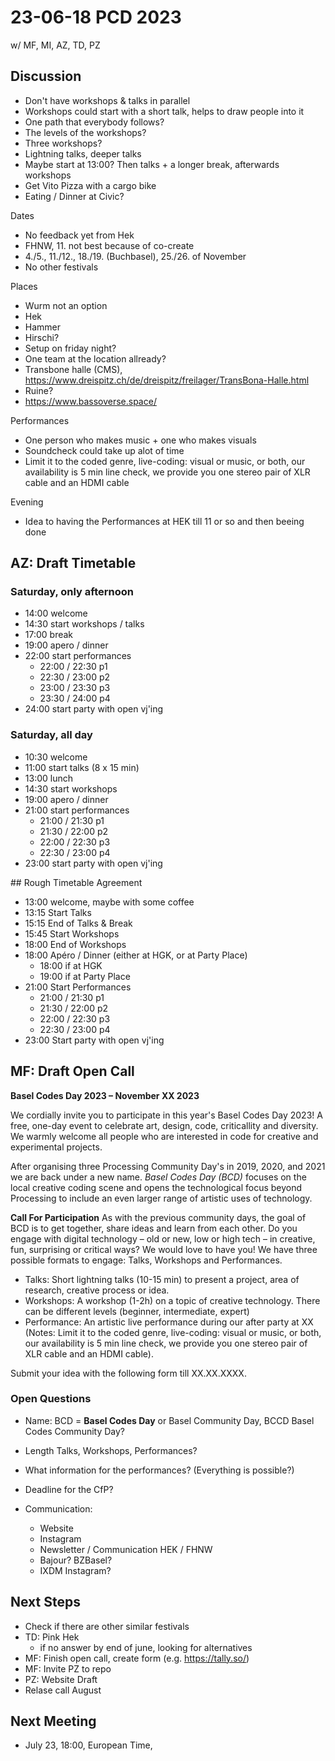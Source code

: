 # 23-06-18 PCD 2023

w/ MF, MI, AZ, TD, PZ

## Discussion

- Don't have workshops & talks in parallel
- Workshops could start with a short talk, helps to draw people into it
- One path that everybody follows?
- The levels of the workshops?
- Three workshops? 
- Lightning talks, deeper talks
- Maybe start at 13:00? Then talks + a longer break, afterwards workshops
- Get Vito Pizza with a cargo bike
- Eating / Dinner at Civic? 

Dates
- No feedback yet from Hek
- FHNW, 11. not best because of co-create
- 4./5., 11./12., 18./19. (Buchbasel), 25./26. of November
- No other festivals

Places
- Wurm not an option
- Hek
- Hammer
- Hirschi?
- Setup on friday night?
- One team at the location allready?
- Transbone halle (CMS), https://www.dreispitz.ch/de/dreispitz/freilager/TransBona-Halle.html
- Ruine?
- https://www.bassoverse.space/

Performances
- One person who makes music + one who makes visuals
- Soundcheck could take up alot of time
- Limit it to the coded genre, live-coding: visual or music, or both, our availability is 5 min line check, we provide you one stereo pair of XLR cable and an HDMI cable

Evening
- Idea to having the Performances at HEK till 11 or so and then beeing done

## AZ: Draft Timetable

### Saturday, only afternoon

- 14:00 welcome 
- 14:30 start workshops / talks
- 17:00 break
- 19:00 apero / dinner
- 22:00 start performances
  - 22:00 / 22:30 p1
  - 22:30 / 23:00 p2
  - 23:00 / 23:30 p3
  - 23:30 / 24:00 p4
- 24:00 start party with open vj'ing

### Saturday, all day

- 10:30 welcome
- 11:00 start talks (8 x 15 min)
- 13:00 lunch
- 14:30 start workshops
- 19:00 apero / dinner
- 21:00 start performances
  - 21:00 / 21:30 p1
  - 21:30 / 22:00 p2
  - 22:00 / 22:30 p3
  - 22:30 / 23:00 p4
- 23:00 start party with open vj'ing

## Rough Timetable Agreement

- 13:00 welcome, maybe with some coffee
- 13:15 Start Talks
- 15:15 End of Talks & Break
- 15:45 Start Workshops
- 18:00 End of Workshops
- 18:00 Apéro / Dinner (either at HGK, or at Party Place)
  - 18:00 if at HGK
  - 19:00 if at Party Place
- 21:00 Start Performances
  - 21:00 / 21:30 p1
  - 21:30 / 22:00 p2
  - 22:00 / 22:30 p3
  - 22:30 / 23:00 p4
- 23:00 Start party with open vj'ing

## MF: Draft Open Call

**Basel Codes Day 2023 – November XX 2023**

We cordially invite you to participate in this year's Basel Codes Day 2023! A free, one-day event to celebrate art, design, code, criticallity and diversity. We warmly welcome all people who are interested in code for creative and experimental projects.

After organising three Processing Community Day's in 2019, 2020, and 2021 we are back under a new name. _Basel Codes Day (BCD)_ focuses on the local creative coding scene and opens the technological focus beyond Processing to include an even larger range of artistic uses of technology.

**Call For Participation**
As with the previous community days, the goal of BCD is to get together, share ideas and learn from each other. Do you engage with digital technology – old or new, low or high tech – in creative, fun, surprising or critical ways? We would love to have you! We have three possible formats to engage: Talks, Workshops and Performances. 

- Talks: Short lightning talks (10-15 min) to present a project, area of research, creative process or idea.
- Workshops: A workshop (1-2h) on a topic of creative technology. There can be different levels (beginner, intermediate, expert)
- Performance: An artistic live performance during our after party at XX (Notes: Limit it to the coded genre, live-coding: visual or music, or both, our availability is 5 min line check, we provide you one stereo pair of XLR cable and an HDMI cable).

Submit your idea with the following form till XX.XX.XXXX.

### Open Questions

- Name: BCD = **Basel Codes Day** or Basel Community Day, BCCD Basel Codes Community Day? 
- Length Talks, Workshops, Performances?
- What information for the performances? (Everything is possible?) 
- Deadline for the CfP?

- Communication: 
  - Website
  - Instagram
  - Newsletter / Communication HEK / FHNW
  - Bajour? BZBasel?
  - IXDM Instagram?

## Next Steps

- Check if there are other similar festivals
- TD: Pink Hek
  - if no answer by end of june, looking for alternatives
- MF: Finish open call, create form (e.g. https://tally.so/)
- MF: Invite PZ to repo
- PZ: Website Draft 
- Relase call August

## Next Meeting

- July 23, 18:00, European Time, 



